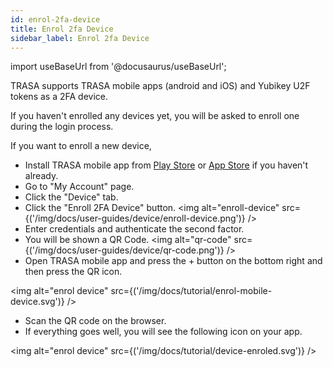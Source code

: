 ```yaml
---
id: enrol-2fa-device
title: Enrol 2fa Device
sidebar_label: Enrol 2fa Device
---
```


import useBaseUrl from '@docusaurus/useBaseUrl';


TRASA supports TRASA mobile apps (android and iOS) and Yubikey U2F tokens as a 2FA device.

If you haven't enrolled any devices yet, you will be asked to enroll one during the login process.

If you want to enroll a new device,
* Install TRASA mobile app from [Play Store](https://play.google.com/store/apps/details?id=com.trasa&hl=en) or [App Store](https://apps.apple.com/np/app/trasa/id1411267389) if you haven't already.
* Go to "My Account" page.
* Click the "Device" tab.
* Click the "Enroll 2FA Device" button.
<img  alt="enroll-device" src={('/img/docs/user-guides/device/enroll-device.png')} />
* Enter credentials and authenticate the second factor.
* You will be shown a QR Code.
<img  alt="qr-code" src={('/img/docs/user-guides/device/qr-code.png')} />
* Open TRASA mobile app and press the + button on the bottom right and then press the QR icon.

<img alt="enrol device" src={('/img/docs/tutorial/enrol-mobile-device.svg')} />

* Scan the QR code on the browser.
* If everything goes well, you will see the following icon on your app.

<img alt="enrol device" src={('/img/docs/tutorial/device-enroled.svg')} />
